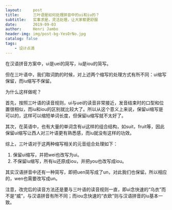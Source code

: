 ```yaml
---
layout:     post
title:      三叶语是如何处理拼音中的ui和iu的？
subtitle:   实事求是，灵活处理，让大家都更舒服
date:       2019-09-03
author:     Henri Jambo
header-img: img/post-bg-YesOrNo.jpg
catalog: false
tags:
    - 设计点滴
---
```


在汉语拼音方案中，ui是uei的简写，iu是iou的简写。

但在三叶语中，我们取词韵的时候，对上述两个缩写的处理方式有所不同：ui缩写保留，而iu缩写不保留。

为什么这样做呢？

首先，按照三叶语的读音规则，ui与uei的读音非常接近，发音结束时的口型和位置很相似，而iu和iou的区别就比较大了。所以从这个意义上来说，保留ui缩写是可以的，这样可以缩短单词长度，但保留iu缩写就不太好了。

其次，在英语中，也有大量的单词含有ui这样的组合结构，如suit，fruit等，因此保留ui缩写让西人对三叶语更有熟悉感，而iu就没有这样的功效。

综上，三叶语对于这两种缩写相关的元音组合处理如下：

1. 保留ui缩写，并把wei也改写为ui。
2. 不保留iu缩写，所有iu还原成iou，并把you也改写成iou。

其实汉语拼音中还有一种简写，即把uen简写成了un，对此我们也保留。所以相应的，wen也需要改写成un。

注意，改完后的读音方法还是要与三叶语的读音规则一直，即ui念快速的“乌衣”而不是“威”，与汉语拼音有所不同；而iou念快速的“衣欧”则与汉语拼音的iu基本一致。
